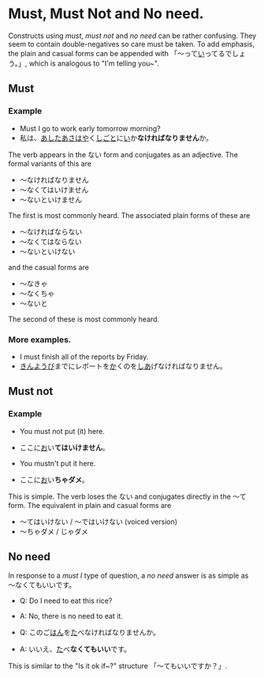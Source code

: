 # Must, Must Not and No need.

Constructs using _must_, _must not_ and _no need_ can be rather
confusing. They seem to contain double-negatives so care must be
taken. To add emphasis, the plain and casual forms can be appended
with 「〜って[い](-言)ってるでしょう。」, which is analogous to "I'm telling
you~".

## Must

### Example

- Must I go to work early tomorrow morning?
- 私は、[あした](-明日)[あさ](-朝)[はや](-早)く[し](-仕)[ごと](-事)に[い](-行)か**なければなりません**か。

The verb appears in the ない form and conjugates as an adjective.
The formal variants of this are

- 〜なければなりません
- 〜なくてはいけません
- 〜ないといけません

The first is most commonly heard.
The associated plain forms of these are

- 〜なければならない
- 〜なくてはならない
- 〜ないといけない

and the casual forms are

- 〜なきゃ
- 〜なくちゃ
- 〜ないと

The second of these is most commonly heard.

### More examples.

- I must finish all of the reports by Friday.
- [きんようび](-金曜日)までにレポートを[か](-書)くのを[し](-仕)[あ](-上)げなければなりません。

## Must not

### Example

- You must not put (it) here.
- ここに[お](-置)い**てはいけません**。

- You mustn't put it here.
- ここに[お](-置)い**ちゃダメ**。

This is simple. The verb loses the ない and conjugates directly
in the 〜て form. The equivalent in plain and casual forms are

- 〜てはいけない / 〜ではいけない (voiced version)
- 〜ちゃダメ / じゃダメ

## No need

In response to a _must I_ type of question, a _no need_ answer
is as simple as 〜なくてもいいです。

- Q: Do I need to eat this rice?
- A: No, there is no need to eat it.

- Q: このご[はん](-飯)を[た](-食)べなければなりませんか。
- A: いいえ、[た](-食)べ**なくてもいい**です。

This is similar to the "Is it ok if~?" structure 「〜てもいいですか？」.
